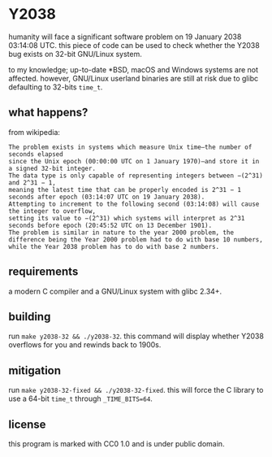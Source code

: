 # Y2038
humanity will face a significant software problem on 19 January 2038 03:14:08 UTC.
this piece of code can be used to check whether the Y2038 bug exists on 32-bit GNU/Linux system.

to my knowledge; up-to-date *BSD, macOS and Windows systems are not affected. 
however, GNU/Linux userland binaries are still at risk due to glibc defaulting to 32-bits `time_t`.

## what happens?
from wikipedia:
```
The problem exists in systems which measure Unix time—the number of seconds elapsed 
since the Unix epoch (00:00:00 UTC on 1 January 1970)—and store it in a signed 32-bit integer. 
The data type is only capable of representing integers between −(2^31) and 2^31 − 1, 
meaning the latest time that can be properly encoded is 2^31 − 1 seconds after epoch (03:14:07 UTC on 19 January 2038). 
Attempting to increment to the following second (03:14:08) will cause the integer to overflow,
setting its value to −(2^31) which systems will interpret as 2^31 seconds before epoch (20:45:52 UTC on 13 December 1901). 
The problem is similar in nature to the year 2000 problem, the difference being the Year 2000 problem had to do with base 10 numbers, 
while the Year 2038 problem has to do with base 2 numbers. 
```

## requirements
a modern C compiler and a GNU/Linux system with glibc 2.34+.

## building
run `make y2038-32 && ./y2038-32`. this command will display whether Y2038 overflows for you and rewinds back to 1900s.

## mitigation
run `make y2038-32-fixed && ./y2038-32-fixed`. this will force the C library to use a 64-bit `time_t` through `_TIME_BITS=64`.

## license
this program is marked with CC0 1.0 and is under public domain.
